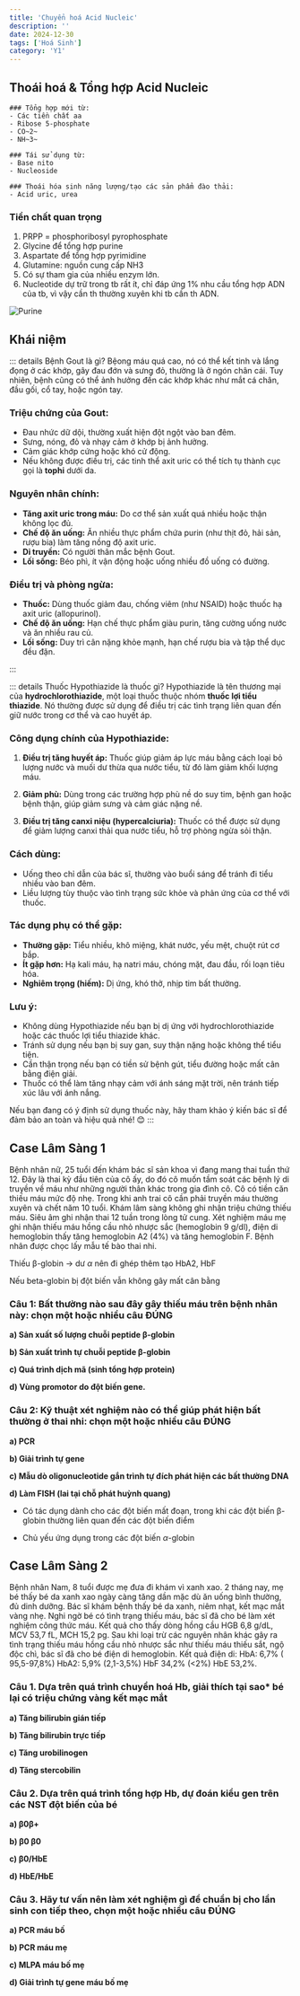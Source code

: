 ```yaml
---
title: 'Chuyển hoá Acid Nucleic'
description: ''
date: 2024-12-30
tags: ['Hoá Sinh']
category: 'Y1'
---
```


## Thoái hoá & Tổng hợp Acid Nucleic

<!-- Các nucleotid trong tế bào được: -->

```markmap
### Tổng hợp mới từ:
- Các tiền chất aa
- Ribose 5-phosphate
- CO~2~
- NH~3~

### Tái sử dụng từ:
- Base nito
- Nucleoside

### Thoái hóa sinh năng lượng/tạo các sản phẩm đào thải:
- Acid uric, urea
```

### Tiền chất quan trọng

1. PRPP = phosphoribosyl pyrophosphate
2. Glycine để tổng hợp purine
3. Aspartate để tổng hợp pyrimidine
4. Glutamine: nguồn cung cấp NH3
5. Có sự tham gia của nhiều enzym lớn.
6. Nucleotide dự trữ trong tb rất ít, chỉ đáp ứng 1% nhu cầu tổng hợp ADN của tb, vì vậy cần th thường xuyên khi tb cần th ADN.

![Purine](/hsinh-ch-nu-thpurine.png)

## Khái niệm

::: details Bệnh Gout là gì?
Bệong máu quá cao, nó có thể kết tinh và lắng đọng ở các khớp, gây đau đớn và sưng đỏ, thường là ở ngón chân cái. Tuy nhiên, bệnh cũng có thể ảnh hưởng đến các khớp khác như mắt cá chân, đầu gối, cổ tay, hoặc ngón tay.

### **Triệu chứng của Gout:**
- Đau nhức dữ dội, thường xuất hiện đột ngột vào ban đêm.
- Sưng, nóng, đỏ và nhạy cảm ở khớp bị ảnh hưởng.
- Cảm giác khớp cứng hoặc khó cử động.
- Nếu không được điều trị, các tinh thể axit uric có thể tích tụ thành cục gọi là **tophi** dưới da.

### **Nguyên nhân chính:**
- **Tăng axit uric trong máu:** Do cơ thể sản xuất quá nhiều hoặc thận không lọc đủ.
- **Chế độ ăn uống:** Ăn nhiều thực phẩm chứa purin (như thịt đỏ, hải sản, rượu bia) làm tăng nồng độ axit uric.
- **Di truyền:** Có người thân mắc bệnh Gout.
- **Lối sống:** Béo phì, ít vận động hoặc uống nhiều đồ uống có đường.

### **Điều trị và phòng ngừa:**
- **Thuốc:** Dùng thuốc giảm đau, chống viêm (như NSAID) hoặc thuốc hạ axit uric (allopurinol).
- **Chế độ ăn uống:** Hạn chế thực phẩm giàu purin, tăng cường uống nước và ăn nhiều rau củ.
- **Lối sống:** Duy trì cân nặng khỏe mạnh, hạn chế rượu bia và tập thể dục đều đặn.

:::

::: details Thuốc Hypothiazide là thuốc gì?
Hypothiazide là tên thương mại của **hydrochlorothiazide**, một loại thuốc thuộc nhóm **thuốc lợi tiểu thiazide**. Nó thường được sử dụng để điều trị các tình trạng liên quan đến giữ nước trong cơ thể và cao huyết áp.

### **Công dụng chính của Hypothiazide:**
1. **Điều trị tăng huyết áp:**
   Thuốc giúp giảm áp lực máu bằng cách loại bỏ lượng nước và muối dư thừa qua nước tiểu, từ đó làm giảm khối lượng máu.

2. **Giảm phù:**
   Dùng trong các trường hợp phù nề do suy tim, bệnh gan hoặc bệnh thận, giúp giảm sưng và cảm giác nặng nề.

3. **Điều trị tăng canxi niệu (hypercalciuria):**
   Thuốc có thể được sử dụng để giảm lượng canxi thải qua nước tiểu, hỗ trợ phòng ngừa sỏi thận.

### **Cách dùng:**
- Uống theo chỉ dẫn của bác sĩ, thường vào buổi sáng để tránh đi tiểu nhiều vào ban đêm.
- Liều lượng tùy thuộc vào tình trạng sức khỏe và phản ứng của cơ thể với thuốc.

### **Tác dụng phụ có thể gặp:**
- **Thường gặp:** Tiểu nhiều, khô miệng, khát nước, yếu mệt, chuột rút cơ bắp.
- **Ít gặp hơn:** Hạ kali máu, hạ natri máu, chóng mặt, đau đầu, rối loạn tiêu hóa.
- **Nghiêm trọng (hiếm):** Dị ứng, khó thở, nhịp tim bất thường.

### **Lưu ý:**
- Không dùng Hypothiazide nếu bạn bị dị ứng với hydrochlorothiazide hoặc các thuốc lợi tiểu thiazide khác.
- Tránh sử dụng nếu bạn bị suy gan, suy thận nặng hoặc không thể tiểu tiện.
- Cần thận trọng nếu bạn có tiền sử bệnh gút, tiểu đường hoặc mất cân bằng điện giải.
- Thuốc có thể làm tăng nhạy cảm với ánh sáng mặt trời, nên tránh tiếp xúc lâu với ánh nắng.

Nếu bạn đang có ý định sử dụng thuốc này, hãy tham khảo ý kiến bác sĩ để đảm bảo an toàn và hiệu quả nhé! 😊
:::

## Case Lâm Sàng 1

Bệnh nhân nữ, 25 tuổi đến khám bác sĩ sản khoa vì đang mang thai tuần thứ 12. Đây là thai kỳ đầu tiên của cô ấy, do đó cô muốn tầm soát các bệnh lý di truyền về máu như những người thân khác trong gia đình cô. Cô có tiền căn thiếu máu mức độ nhẹ. Trong khi anh trai cô cần phải truyền máu thường xuyên và chết năm 10 tuổi. Khám lâm sàng không ghi nhận triệu chứng thiếu máu. Siêu âm ghi nhận thai 12 tuần trong lòng tử cung. Xét nghiệm máu mẹ ghi nhận thiếu máu hồng cầu nhỏ nhược sắc (hemoglobin 9 g/dl), điện di hemoglobin thấy tăng hemoglobin A2 (4%) và tăng hemoglobin F. Bệnh nhân được chọc lấy mẫu tế bào thai nhi.

Thiếu β-globin $\to$ dư $\alpha$ nên đi ghép thêm tạo HbA2, HbF

Nếu beta-globin bị đột biến vẫn không gây mất cân bằng

### Câu 1: Bất thường nào sau đây gây thiếu máu trên bệnh nhân này: chọn một hoặc nhiều câu ĐÚNG

<b class="hightlight--1">a) Sản xuất số lượng chuỗi peptide β-globin</b>

<b class="hightlight--2">b) Sản xuất trình tự chuỗi peptide β-globin</b>

<b class="hightlight--3">c) Quá trình dịch mã (sinh tổng hợp protein)</b>

<b class="hightlight--4">d) Vùng promotor do đột biến gene.</b>

### Câu 2: Kỹ thuật xét nghiệm nào có thể giúp phát hiện bất thường ở thai nhi: chọn một hoặc nhiều câu ĐÚNG

<b class="hightlight--5">a) PCR</b>

<b class="hightlight--4">b) Giải trình tự gene</b>

<b class="hightlight--3">c) Mẫu dò oligonucleotide gắn trình tự đích phát hiện các bất thường DNA</b>

<b class="hightlight--1">d) Làm FISH (lai tại chỗ phát huỳnh quang)</b>

- Có tác dụng dành cho các đột biến mất đoạn, trong khi các đột biến β-globin thường liên quan đến các đột biến điểm

- Chủ yếu ứng dụng trong các đột biến $\alpha$-globin

## Case Lâm Sàng 2

Bệnh nhân Nam, 8 tuổi được mẹ đưa đi khám vì xanh xao. 2 tháng nay, mẹ bé thấy bé da xanh xao ngày càng tăng dần mặc dù ăn uống bình thường, đủ dinh dưỡng. Bác sĩ khám bệnh thấy bé da xanh, niêm nhạt, kết mạc mắt vàng nhẹ. Nghi ngờ bé có tình trạng thiếu máu, bác sĩ đã cho bé làm xét nghiệm công thức máu. Kết quả cho thấy dòng hồng cầu HGB 6,8 g/dL, MCV 53,7 fL, MCH 15,2 pg. Sau khi loại trừ các nguyên nhân khác gây ra tình trạng thiếu máu hồng cầu nhỏ nhược sắc như thiếu máu thiếu sắt, ngộ độc chì, bác sĩ đã cho bé điện di hemoglobin. Kết quả điện di: HbA: 6,7% ( 95,5-97,8%) HbA2: 5,9% (2,1-3,5%) HbF 34,2% (<2%) HbE 53,2%.

### Câu 1. Dựa trên quá trình chuyển hoá Hb, giải thích tại sao* bé lại có triệu chứng vàng kết mạc mắt

<b class="hightlight--1">a) Tăng bilirubin gián tiếp</b>

<b class="hightlight--2">b) Tăng bilirubin trực tiếp</b>

<b class="hightlight--3">c) Tăng urobilinogen</b>

<b class="hightlight--4">d) Tăng stercobilin</b>

### Câu 2. Dựa trên quá trình tổng hợp Hb, dự đoán kiểu gen trên các NST đột biến của bé

<b class="hightlight--4">a) β0β+</b>

<b class="hightlight--5">b) β0 β0</b>

<b class="hightlight--3">c) β0/HbE</b>

<b class="hightlight--1">d) HbE/HbE</b>

### Câu 3. Hãy tư vấn nên làm xét nghiệm gì để chuẩn bị cho lần sinh con tiếp theo, chọn một hoặc nhiều câu ĐÚNG

<b class="hightlight--3">a) PCR máu bố</b>

<b class="hightlight--4">b) PCR máu mẹ</b>

<b class="hightlight--5">c) MLPA máu bố mẹ</b>

<b class="hightlight--2">d) Giải trình tự gene máu bố mẹ</b>
